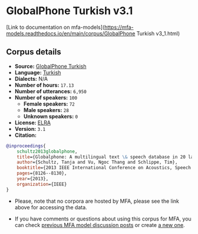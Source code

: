 
# GlobalPhone Turkish v3.1

[Link to documentation on mfa-models](https://mfa-models.readthedocs.io/en/main/corpus/GlobalPhone Turkish v3_1.html)

## Corpus details

- **Source:** [GlobalPhone Turkish](https://catalogue.elra.info/en-us/repository/browse/ELRA-S0206/)
- **Language:** [Turkish](https://en.wikipedia.org/wiki/Turkish_language)
- **Dialects:** N/A
- **Number of hours:** `17.13`
- **Number of utterances:** `6,950`
- **Number of speakers:** `100`
  - **Female speakers:** `72`
  - **Male speakers:** `28`
  - **Unknown speakers:** `0`
- **License:** [ELRA](https://www.elra.info/en/services-around-lrs/distribution/licensing/)
- **Version:** `3.1`
- **Citation:**
```bibtex
@inproceedings{
	schultz2013globalphone,
	title={Globalphone: A multilingual text \& speech database in 20 languages},
	author={Schultz, Tanja and Vu, Ngoc Thang and Schlippe, Tim},
	booktitle={2013 IEEE International Conference on Acoustics, Speech and Signal Processing},
	pages={8126--8130},
	year={2013},
	organization={IEEE}
}
```

- Please, note that no corpora are hosted by MFA, please see the link above for accessing the data.

- If you have comments or questions about using this corpus for MFA, you can check [previous MFA model discussion posts](https://github.com/MontrealCorpusTools/mfa-models/discussions?discussions_q=GlobalPhone+Turkish+v3.1) or create [a new one](https://github.com/MontrealCorpusTools/mfa-models/discussions/new).
